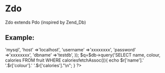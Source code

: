 # Zdo
Zdo extends Pdo (inspired by Zend_Db)

Example:
-------
  <?php
  require 'Zdo.php';
  
  $db=new Zdo(array(
  	'adapter'	=>'mysql',
  	'host'		=>'localhost',
  	'username'	=>'xxxxxxxx',
  	'password'	=>'xxxxxxxx',
  	'dbname'	=>'testdb',
  ));
  
  $q=$db->query('SELECT name, colour, calories FROM fruit WHERE calories<?', 150);
  while($r=$q->fetchAssoc()){
  	echo $r['name'].' '.$r['colour'].' '.$r['calories']."\n";
  }
  ?>
